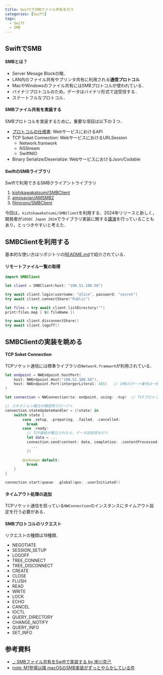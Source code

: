```yaml
---
title: SwiftでSMBファイル共有を行う
categories: [Swift]
tags:
  - Swift
  - SMB
---
```



<!-- more -->


## SwiftでSMB

#### SMBとは？

- Server Mesage Blockの略．
- LAN内のファイル共有やプリンタ共有に利用される**通信プロトコル**
- MacやWindowsのファイル共有にはSMBプロトコルが使われている．
- バイナリプロトコルのため，データはバイナリ形式で送受信する．
- ステートフルなプロトコル．


#### SMBファイル共有を実装する
SMBプロトコルを実装するために，重要な項目は以下の３つ．

- [プロトコルの仕様書][SMBプロトコル仕様書]: WebサービスにおけるAPI
- TCP Soket Connection: WebサービスにおけるURLSession
    - Network.framwork
    - NSStream
    - SwiftNIO
- Binary Serialize/Deserialize: WebサービスにおけるJson/Codable


#### SwiftのSMBライブラリ

Swiftで利用できるSMBクライアントライブラリ

1. [kishikawakatsumi/SMBClient](https://github.com/kishikawakatsumi/SMBClient)
2. [amosavian/AMSMB2](https://github.com/amosavian/AMSMB2)
3. [filmicpro/SMBClient](https://github.com/filmicpro/SMBClient)

今回は，`kishikawakatsumi/SMBClient`を利用する．2024年リリースと新しく，開発者が`iOSDC Japan 2024`でライブラリ実装に関する[講演][SMBファイル共有をSwiftで実装する by 岸川克己]を行っていることもあり，とっつきやすいと考えた．



## SMBClientを利用する

基本的な使い方はリポジトリの[README.md](https://github.com/kishikawakatsumi/SMBClient)で紹介されている．

#### リモートファイル一覧の取得 

```swift
import SMBClient

let client = SMBClient(host: "198.51.100.50")

try await client.login(username: "alice", password: "secret")
try await client.connectShare("Public")

let files = try await client.listDirectory("")
print(files.map { $0.fileName })

try await client.disconnectShare()
try await client.logoff()
```


#### 


#### 


## SMBClientの実装を眺める


#### TCP Soket Connection
TCPソケット通信には標準ライブラリの`Network.framwork`が利用されている．

```swift
let endpoint = NWEndpoint.hostPort(
    host: NWEndpoint.Host("198.51.100.50"),
    host: NWEndpoint.Port(intergerLiteral: 445)   // SMBのポート番号は一般的に445が利用される
)

let connection = NWConnection(to: endpoint, using: .tcp)  // TCPプロトコルを指定

// コネクション確立の確認用クロージャ
connection.stateUpdateHandler = {(state) in
    switch state {
        case .setup, .preparing, .failed, .cancelled:
          break
        case .ready:
          // TCP接続が確立されたら，データ送受信を行う
          let data = ...
          connection.send(content: data, completion: .contentProcessed(){(error) in
            ...
          })
          
        @unknown default:
          break
    }
}

connection.start(queue: .global(qos: .userInitiated))
```

#### タイムアウト処理の追加

TCPソケット通信を担っている`NWConnection`のインスタンスにタイムアウト設定を行う必要がある．


#### SMBプロトコルのリクエスト

リクエストの種類は18種類．

- NEGOTIATE
- SESSION_SETUP
- LOGOFF
- TREE_CONNECT
- TREE_DISCONNECT
- CREATE
- CLOSE
- FLUSH
- READ
- WRITE
- LOCK
- ECHO
- CANCEL
- IOCTL
- QUERY_DIRECTORY
- CHANGE_NOTIFY
- QUERY_INFO
- SET_INFO


## 参考資料
- [_: SMBファイル共有をSwiftで実装する by 岸川克己](https://fortee.jp/iosdc-japan-2024/proposal/1b5e79c6-b5e2-4388-85f2-d0820c3174b4)
- [note: M1登場以降 macOSのSMB実装がずっとやらかしている件](https://www.note.lespace.co.jp/n/n53b8d7135039)


<!-- リンク -->

[SMBファイル共有をSwiftで実装する by 岸川克己]: https://fortee.jp/iosdc-japan-2024/proposal/1b5e79c6-b5e2-4388-85f2-d0820c3174b4

[SMBプロトコル仕様書]: https://learn.microsoft.com/ja-jp/openspecs/windows_protocols/ms-smb2/5606ad47-5ee0-437a-817e-70c366052962